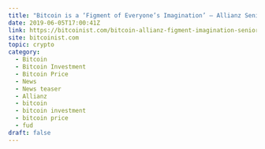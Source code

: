 ```yaml
---
title: "Bitcoin is a ‘Figment of Everyone’s Imagination’ – Allianz Senior Executive"
date: 2019-06-05T17:00:41Z
link: https://bitcoinist.com/bitcoin-allianz-figment-imagination-senior-executive/?utm_medium=RSS&utm_source=hune
site: bitcoinist.com
topic: crypto
category:
  - Bitcoin
  - Bitcoin Investment
  - Bitcoin Price
  - News
  - News teaser
  - Allianz
  - bitcoin
  - bitcoin investment
  - bitcoin price
  - fud
draft: false
---
```

